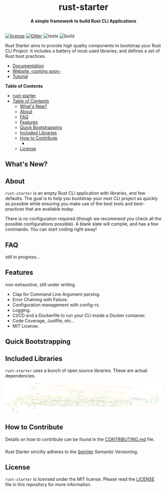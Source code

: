 <h1 align="center">rust-starter</h1>
<div align="center">
 <strong>
    A simple framework to build Rust CLI Applications
 </strong>
</div>
<br/>


[![license](https://img.shields.io/badge/license-MIT-blue.svg)](https://github.com/omarabid/rust-starter/blob/master/LICENSE)  [![Gitter](https://badges.gitter.im/rust-starter/community.svg)](https://gitter.im/rust-starter/community?utm_source=badge&utm_medium=badge&utm_campaign=pr-badge)
![tests](https://github.com/omarabid/rust-starter/workflows/tests/badge.svg)
![build](https://github.com/omarabid/rust-starter/workflows/build/badge.svg)

Rust Starter aims to provide high quality components to bootstrap your Rust CLI Project. It includes a battery of most used libraries; and defines a set of Rust best practices.

* [Documentation]()
* [Website -coming soon-]()
* [Tutorial]()

<!-- START doctoc generated TOC please keep comment here to allow auto update -->
<!-- DON'T EDIT THIS SECTION, INSTEAD RE-RUN doctoc TO UPDATE -->
**Table of Contents**

- [rust-starter](#rust-starter)
- [Table of Contents](#table-of-contents)
  - [What's New?](#whats-new)
  - [About](#about)
  - [FAQ](#faq)
  - [Features](#features)
  - [Quick Bootstrapping](#quick-bootstrapping)
  - [Included Libraries](#included-libraries)
  - [How to Contribute](#how-to-contribute)
    - [](#)
  - [License](#license)

<!-- END doctoc generated TOC please keep comment here to allow auto update -->

## What's New?

## About

`rust-starter` is an empty Rust CLI application with libraries, and few defaults. The goal is to help you bootstrap your next CLI project as quickly as possible while ensuring you make use of the best tools and best-practices that are available today.

There is no configuration required (though we recommend you check all the possible configurations possible). A blank slate will compile, and has a few commands. You can start coding right away!

## FAQ

still in progress...

## Features

non-exhaustive, still under writing

- Clap for Command Line Argument parsing.
- Error Chaining with Failure.
- Configuration management with config-rs.
- Logging.
- CI/CD and a Dockerfile to run your CLI inside a Docker container.
- Code Coverage, Justfile, etc..
- MIT License.

## Quick Bootstrapping

## Included Libraries

`rust-starter` uses a bunch of open source libraries. These are actual dependencies.

![cargo-graph dependencies](cargo-graph.png)

## How to Contribute

Details on how to contribute can be found in the [CONTRIBUTING.md](.github/CONTRIBUTING.md) file.

###

Rust Starter stricltly adheres to the [SemVer](https://semver.org/) Semantic Versioning.

## License

`rust-starter` is licensed under the MIT license. Please read the [LICENSE](LICENSE) file in this repository for more information.
